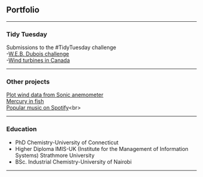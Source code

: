 ## Portfolio

---
### Tidy Tuesday
Submissions to the #TidyTuesday challenge <br>
-[W.E.B. Dubois challenge](https://sgichuki.github.io/TidyTuesday/2021-02-16) <br>
-[Wind turbines in Canada](https://sgichuki.github.io/TidyTuesday/2020-10-27) <br>

---
### Other projects

[Plot wind data from Sonic anemometer](https://sgichuki.github.io/Atmo/) <br>
[Mercury in fish](https://sgichuki.github.io/Contaminants/Hg-in-fish/) <br>
[Popular music on Spotify](https://sgichuki.github.io/Afrobeats/.)<br>


---
### Education
- PhD Chemistry-University of Connecticut
- Higher Diploma IMIS-UK (Institute for the Management of Information Systems)
  Strathmore University 
- BSc. Industrial Chemistry-University of Nairobi
 
---
